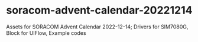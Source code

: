 # soracom-advent-calendar-20221214
Assets for SORACOM Advent Calendar 2022-12-14; Drivers for SIM7080G, Block for UIFlow, Example codes
